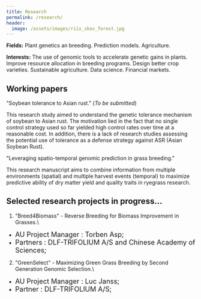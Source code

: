 ```yaml
---
title: Research
permalink: /research/
header:
  image: /assets/images/riis_skov_forest.jpg
---
```


**Fields:** Plant genetics an breeding. Prediction models. Agriculture.

**Interests:** The use of genomic tools to accelerate genetic gains in plants. Improve resource allocation in breeding programs. Design better crop varieties. Sustainable agriculture. Data science. Financial markets.

## Working papers

"Soybean tolerance to Asian rust." (*To be submitted*)

This research study aimed to understand the genetic tolerance mechanism of soybean to Asian rust. The motivation lied in the fact that no single control strategy used so far yielded high control rates over time at a reasonable cost. In addition, there is a lack of research studies assessing the potential use of tolerance as a defense strategy against ASR (Asian Soybean Rust).

"Leveraging spatio-temporal genomic prediction in grass breeding."

This research manuscript aims to combine information from multiple environments (spatial) and multiple harvest events (temporal) to maximize predictive ability of dry matter yield and quality traits in ryegrass research. 


## Selected research projects in progress...

1. "Breed4Biomass" - Reverse Breeding for Biomass Improvement in Grasses.\
  * <font size="4"> AU Project Manager : Torben Asp; </font>
  * <font size="4"> Partners : DLF-TRIFOLIUM A/S and Chinese Academy of Sciences; </font>
2. "GreenSelect" - Maximizing Green Grass Breeding by Second Generation Genomic Selection.\
  * <font size="4"> AU Project Manager : Luc Janss; </font>
  * <font size="4"> Partner : DLF-TRIFOLIUM A/S; </font>
